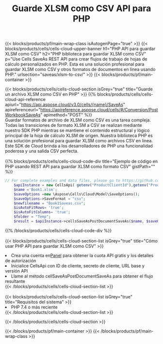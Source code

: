 ﻿---
title:  Guarde XLSM como CSV API para PHP
description:  API y SDK en la nube para Microsoft Excel y OpenOffice Calc. Convierta la hoja de cálculo a otro archivo de formato.
url: /sv/php/saveas/xlsm-to-csv/
---
{{< blocks/products/pf/main-wrap-class isAutogenPage="true" >}}
{{< blocks/products/cells/cells-cloud-upper-banner h1="PHP API para guardar XLSM como CSV" h2="PHP biblioteca para guardar XLSM como CSV" p="Use Cells SaveAs REST API para crear flujos de trabajo de hojas de cálculo personalizados en PHP. Esta es una solución profesional para guardar XLSM como CSV y otros formatos de documentos en línea usando PHP." urlsection="saveas/xlsm-to-csv/" >}}
{{< blocks/products/pf/main-container >}}

{{< blocks/products/cells/cells-cloud-section isGrey="true" title="Guarde un archivo XLSM como CSV en PHP" >}}
{{% blocks/products/cells/cells-cloud-api-reference apiurl="https://api.aspose.cloud/v3.0/cells/{name}/SaveAs" apireferenceurl="https://apireference.aspose.cloud/cells/#/Conversion/PostWorkbookSaveAs" apimethod="POST" %}}
<br/>
Guardar formatos de archivo de XLSM como CSV es una tarea compleja. Todas las transiciones de formato XLSM a CSV se realizan mediante nuestro SDK PHP mientras se mantiene el contenido estructural y lógico principal de la hoja de cálculo XLSM de origen. Nuestra biblioteca PHP es una solución profesional para guardar XLSM como archivos CSV en línea. Este SDK de Cloud brinda a los desarrolladores de PHP una funcionalidad poderosa y una salida CSV perfecta.
<br/>
<br/>
{{% blocks/products/cells/cells-cloud-code-div title="Ejemplo de código en PHP usando REST API para guardar XLSM como formato CSV" gistPath="" %}}
  
```php
// For complete examples and data files, please go to https://github.com/aspose-cells-cloud/aspose-cells-cloud-php/
    $apiInstance = new CellsApi( getenv("ProductClientId"),getenv("ProductClientSecret") );
    $name ='Book1.xlsm';
    $saveOptions =new \Aspose\Cells\Cloud\Model\SaveOptions();
    $saveOptions->SaveFormat = "csv";
    $newfilename = "Book1Saveas.csv";
    $isAutoFitRows= 'true';
    $isAutoFitColumns= 'true';
    $folder = "Temp";
    $result = $apiInstance->cellsSaveAsPostDocumentSaveAs($name, $saveOptions, $newfilename,$isAutoFitRows, $isAutoFitColumns, $folder);
```
  
{{% /blocks/products/cells/cells-cloud-code-div %}}
<br/>
<br/>
{{< blocks/products/cells/cells-cloud-section-list isGrey="true" title="Cómo usar PHP API para guardar XLSM como CSV" >}}
<li> Crea una cuenta en<a href="https://dashboard.aspose.cloud/">Panel</a> para obtener la cuota API gratis y los detalles de autorización</li>
<li>Inicialice CellsApi con ID de cliente, secreto de cliente, URL base y versión API</li>
<li>Llame al método cellSaveAsPostDocumentSaveAs para obtener el flujo resultante</li>
{{< /blocks/products/cells/cells-cloud-section-list >}}
<br/>
<br/>
{{< blocks/products/cells/cells-cloud-section-list isGrey="true" title="Requisitos del sistema" >}}
<li>PHP 7.4 o más reciente</li>
{{< /blocks/products/cells/cells-cloud-section-list >}}

{{< /blocks/products/cells/cells-cloud-section >}}

{{< /blocks/products/pf/main-container >}}
{{< /blocks/products/pf/main-wrap-class >}}
